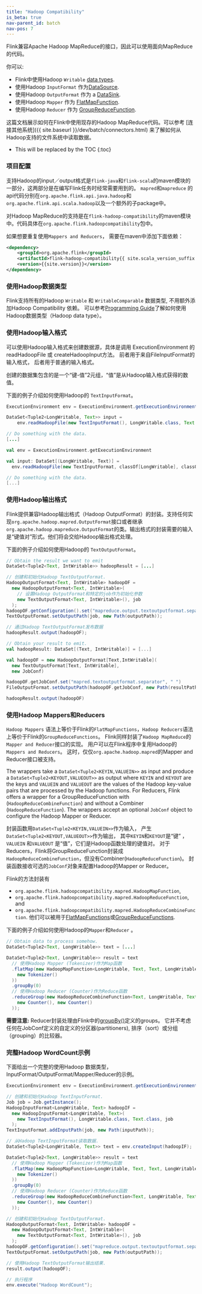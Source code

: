 ```yaml
---
title: "Hadoop Compatibility"
is_beta: true
nav-parent_id: batch
nav-pos: 7
---
```

<!--
Licensed to the Apache Software Foundation (ASF) under one
or more contributor license agreements.  See the NOTICE file
distributed with this work for additional information
regarding copyright ownership.  The ASF licenses this file
to you under the Apache License, Version 2.0 (the
"License"); you may not use this file except in compliance
with the License.  You may obtain a copy of the License at

  http://www.apache.org/licenses/LICENSE-2.0

Unless required by applicable law or agreed to in writing,
software distributed under the License is distributed on an
"AS IS" BASIS, WITHOUT WARRANTIES OR CONDITIONS OF ANY
KIND, either express or implied.  See the License for the
specific language governing permissions and limitations
under the License.
-->

Flink兼容Apache Hadoop MapReduce的接口，因此可以使用面向MapReduce的代码。

你可以:

- Flink中使用Hadoop `Writable` [data types](index.html#data-types).
- 使用Hadoop `InputFormat` 作为[DataSource](index.html#data-sources).
- 使用Hadoop `OutputFormat` 作为 a [DataSink](index.html#data-sinks).
- 使用Hadoop `Mapper` 作为 [FlatMapFunction](dataset_transformations.html#flatmap).
- 使用Hadoop `Reducer` 作为 [GroupReduceFunction](dataset_transformations.html#groupreduce-on-grouped-dataset).

这篇文档展示如何在Flink中使用现存的Hadoop MapReduce代码。可以参考
[连接其他系统]({{ site.baseurl }}/dev/batch/connectors.html) 来了解如何从Hadoop支持的文件系统中读取数据。

* This will be replaced by the TOC
{:toc}

### 项目配置

支持Hadoop的input／output格式是`flink-java`和`flink-scala`的maven模块的一部分，这两部分是在编写Flink任务时经常需要用到的。 `mapred`和`mapreduce` 的api代码分别在`org.apache.flink.api.java.hadoop`和`org.apache.flink.api.scala.hadoop`以及一个额外的子package中。

对Hadoop MapReduce的支持是在`flink-hadoop-compatibility`的maven模块中。代码具体在`org.apache.flink.hadoopcompatibility`包中。

如果想要重复使用`Mappers and Reducers`， 需要在maven中添加下面依赖：

~~~xml
<dependency>
	<groupId>org.apache.flink</groupId>
	<artifactId>flink-hadoop-compatibility{{ site.scala_version_suffix }}</artifactId>
	<version>{{site.version}}</version>
</dependency>
~~~

### 使用Hadoop数据类型

Flink支持所有的Hadoop `Writable` 和 `WritableComparable` 数据类型, 不用额外添加Hadoop Compatibility 依赖。 可以参考[Programming Guide](index.html#data-types)了解如何使用Hadoop数据类型（Hadoop data type）。

### 使用Hadoop输入格式

可以使用Hadoop输入格式来创建数据源，具体是调用 ExecutionEnvironment 的 readHadoopFile 或 createHadoopInput方法。 前者用于来自FileInputFormat的输入格式， 后者用于普通的输入格式。

创建的数据集包含的是一个“键-值”2元组，“值”是从Hadoop输入格式获得的数值。

下面的例子介绍如何使用Hadoop的 `TextInputFormat`。

<div class="codetabs" markdown="1">
<div data-lang="java" markdown="1">

~~~java
ExecutionEnvironment env = ExecutionEnvironment.getExecutionEnvironment();

DataSet<Tuple2<LongWritable, Text>> input =
    env.readHadoopFile(new TextInputFormat(), LongWritable.class, Text.class, textPath);

// Do something with the data.
[...]
~~~

</div>
<div data-lang="scala" markdown="1">

~~~scala
val env = ExecutionEnvironment.getExecutionEnvironment

val input: DataSet[(LongWritable, Text)] =
  env.readHadoopFile(new TextInputFormat, classOf[LongWritable], classOf[Text], textPath)

// Do something with the data.
[...]
~~~

</div>

</div>

### 使用Hadoop输出格式

Flink提供兼容Hadoop输出格式（Hadoop OutputFormat）的封装。支持任何实现`org.apache.hadoop.mapred.OutputFormat`接口或者继承`org.apache.hadoop.mapreduce.OutputFormat`的类。输出格式的封装需要的输入是“键值对”形式。他们将会交给Hadoop输出格式处理。

下面的例子介绍如何使用Hadoop的 `TextOutputFormat`。

<div class="codetabs" markdown="1">
<div data-lang="java" markdown="1">

~~~java
// Obtain the result we want to emit
DataSet<Tuple2<Text, IntWritable>> hadoopResult = [...]

// 创建和初始化Hadoop TextOutputFormat.
HadoopOutputFormat<Text, IntWritable> hadoopOF =
  new HadoopOutputFormat<Text, IntWritable>(
    // 设置Hadoop OutputFormat和特定的job作为初始化参数
    new TextOutputFormat<Text, IntWritable>(), job
  );
hadoopOF.getConfiguration().set("mapreduce.output.textoutputformat.separator", " ");
TextOutputFormat.setOutputPath(job, new Path(outputPath));

// 通过Hadoop TextOutputFormat发布数据
hadoopResult.output(hadoopOF);
~~~

</div>
<div data-lang="scala" markdown="1">

~~~scala
// Obtain your result to emit.
val hadoopResult: DataSet[(Text, IntWritable)] = [...]

val hadoopOF = new HadoopOutputFormat[Text,IntWritable](
  new TextOutputFormat[Text, IntWritable],
  new JobConf)

hadoopOF.getJobConf.set("mapred.textoutputformat.separator", " ")
FileOutputFormat.setOutputPath(hadoopOF.getJobConf, new Path(resultPath))

hadoopResult.output(hadoopOF)


~~~

</div>

</div>

### 使用Hadoop Mappers和Reducers 

`Hadoop Mappers` 语法上等价于Flink的`FlatMapFunctions`，`Hadoop Reducers`语法上等价于Flink的`GroupReduceFunctions`。 Flink同样封装了`Hadoop MapReduce`的`Mapper and Reducer`接口的实现。 用户可以在Flink程序中复用Hadoop的`Mappers and Reducers`。 这时，仅仅`org.apache.hadoop.mapred`的Mapper and Reducer接口被支持。

The wrappers take a `DataSet<Tuple2<KEYIN,VALUEIN>>` as input and produce a `DataSet<Tuple2<KEYOUT,VALUEOUT>>` as output where `KEYIN` and `KEYOUT` are the keys and `VALUEIN` and `VALUEOUT` are the values of the Hadoop key-value pairs that are processed by the Hadoop functions. For Reducers, Flink offers a wrapper for a GroupReduceFunction with (`HadoopReduceCombineFunction`) and without a Combiner (`HadoopReduceFunction`). The wrappers accept an optional `JobConf` object to configure the Hadoop Mapper or Reducer.

封装函数用`DataSet<Tuple2<KEYIN,VALUEIN>>`作为输入， 产生`DataSet<Tuple2<KEYOUT,VALUEOUT>>`作为输出， 其中`KEYIN`和`KEYOUT`是“键” ，`VALUEIN` 和`VALUEOUT` 是“值”，它们是Hadoop函数处理的键值对。 对于Reducers，Flink将GroupReduceFunction封装成`HadoopReduceCombineFunction`，但没有Combiner(`HadoopReduceFunction`)。 封装函数接收可选的`JobConf`对象来配置Hadoop的Mapper or Reducer。

Flink的方法封装有

- `org.apache.flink.hadoopcompatibility.mapred.HadoopMapFunction`,
- `org.apache.flink.hadoopcompatibility.mapred.HadoopReduceFunction`, and
- `org.apache.flink.hadoopcompatibility.mapred.HadoopReduceCombineFunction`.
他们可以被用于[FlatMapFunctions](dataset_transformations.html#flatmap)或[GroupReduceFunctions](dataset_transformations.html#groupreduce-on-grouped-dataset).

下面的例子介绍如何使用Hadoop的`Mapper`和`Reducer` 。

~~~java
// Obtain data to process somehow.
DataSet<Tuple2<Text, LongWritable>> text = [...]

DataSet<Tuple2<Text, LongWritable>> result = text
  // 使用Hadoop Mapper (Tokenizer)作为Map函数
  .flatMap(new HadoopMapFunction<LongWritable, Text, Text, LongWritable>(
    new Tokenizer()
  ))
  .groupBy(0)
  // 使用Hadoop Reducer (Counter)作为Reduce函数
  .reduceGroup(new HadoopReduceCombineFunction<Text, LongWritable, Text, LongWritable>(
    new Counter(), new Counter()
  ));
~~~

**需要注意:** Reducer封装处理由Flink中的[groupBy()](dataset_transformations.html#transformations-on-grouped-dataset)定义的groups。 它并不考虑任何在JobConf定义的自定义的分区器(partitioners), 排序（sort）或分组（grouping）的比较器。

### 完整Hadoop WordCount示例

下面给出一个完整的使用Hadoop 数据类型， InputFormat/OutputFormat/Mapper/Reducer的示例。

~~~java
ExecutionEnvironment env = ExecutionEnvironment.getExecutionEnvironment();

// 创建和初始化Hadoop TextInputFormat.
Job job = Job.getInstance();
HadoopInputFormat<LongWritable, Text> hadoopIF =
  new HadoopInputFormat<LongWritable, Text>(
    new TextInputFormat(), LongWritable.class, Text.class, job
  );
TextInputFormat.addInputPath(job, new Path(inputPath));

// 从Hadoop TextInputFormat读取数据.
DataSet<Tuple2<LongWritable, Text>> text = env.createInput(hadoopIF);

DataSet<Tuple2<Text, LongWritable>> result = text
  // 使用Hadoop Mapper (Tokenizer)作为Map函数
  .flatMap(new HadoopMapFunction<LongWritable, Text, Text, LongWritable>(
    new Tokenizer()
  ))
  .groupBy(0)
  // 使用Hadoop Reducer (Counter)作为Reduce函数
  .reduceGroup(new HadoopReduceCombineFunction<Text, LongWritable, Text, LongWritable>(
    new Counter(), new Counter()
  ));

// 创建和初始化Hadoop TextOutputFormat.
HadoopOutputFormat<Text, IntWritable> hadoopOF =
  new HadoopOutputFormat<Text, IntWritable>(
    new TextOutputFormat<Text, IntWritable>(), job
  );
hadoopOF.getConfiguration().set("mapreduce.output.textoutputformat.separator", " ");
TextOutputFormat.setOutputPath(job, new Path(outputPath));

// 使用Hadoop TextOutputFormat输出结果.
result.output(hadoopOF);

// 执行程序
env.execute("Hadoop WordCount");
~~~
